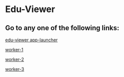 # Edu-Viewer
## Go to any one of the following links:

[edu-viewer app-launcher](https://edu-viewer.cloudflareaccess.com/)        

[worker-1](https://w1.edu-viewer.me)

[worker-2](https://w2.edu-viewer.me)

[worker-3](https://w3.edu-viewer.me)
